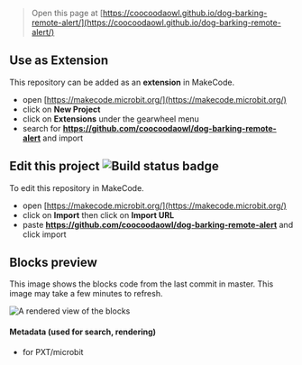 
> Open this page at [https://coocoodaowl.github.io/dog-barking-remote-alert/](https://coocoodaowl.github.io/dog-barking-remote-alert/)

## Use as Extension

This repository can be added as an **extension** in MakeCode.

* open [https://makecode.microbit.org/](https://makecode.microbit.org/)
* click on **New Project**
* click on **Extensions** under the gearwheel menu
* search for **https://github.com/coocoodaowl/dog-barking-remote-alert** and import

## Edit this project ![Build status badge](https://github.com/coocoodaowl/dog-barking-remote-alert/workflows/MakeCode/badge.svg)

To edit this repository in MakeCode.

* open [https://makecode.microbit.org/](https://makecode.microbit.org/)
* click on **Import** then click on **Import URL**
* paste **https://github.com/coocoodaowl/dog-barking-remote-alert** and click import

## Blocks preview

This image shows the blocks code from the last commit in master.
This image may take a few minutes to refresh.

![A rendered view of the blocks](https://github.com/coocoodaowl/dog-barking-remote-alert/raw/master/.github/makecode/blocks.png)

#### Metadata (used for search, rendering)

* for PXT/microbit
<script src="https://makecode.com/gh-pages-embed.js"></script><script>makeCodeRender("{{ site.makecode.home_url }}", "{{ site.github.owner_name }}/{{ site.github.repository_name }}");</script>
